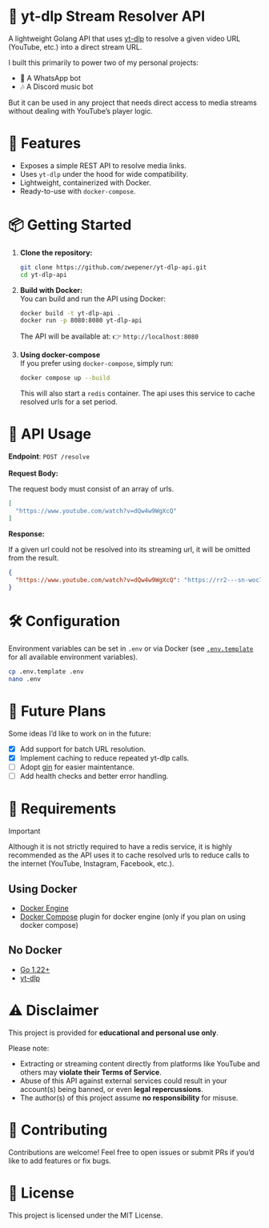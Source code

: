 # 🎵 yt-dlp Stream Resolver API

A lightweight Golang API that uses [yt-dlp](https://github.com/yt-dlp/yt-dlp) to resolve a given video URL (YouTube, etc.) into a direct stream URL.

I built this primarily to power two of my personal projects:

* 📱 A WhatsApp bot
* 🎶 A Discord music bot

But it can be used in any project that needs direct access to media streams without dealing with YouTube’s player logic.

# 🚀 Features

* Exposes a simple REST API to resolve media links.
* Uses `yt-dlp` under the hood for wide compatibility.
* Lightweight, containerized with Docker.
* Ready-to-use with `docker-compose`.

# 📦 Getting Started

1. **Clone the repository:**
    ```bash
    git clone https://github.com/zwepener/yt-dlp-api.git
    cd yt-dlp-api
    ```

2. **Build with Docker:**<br/>
You can build and run the API using Docker:
    ```bash
    docker build -t yt-dlp-api .
    docker run -p 8080:8080 yt-dlp-api
    ```
    The API will be available at: 👉 `http://localhost:8080`

4. **Using docker-compose**<br/>
    If you prefer using `docker-compose`, simply run:
    ```bash
    docker compose up --build
    ```
    This will also start a `redis` container. The api uses this service to cache resolved urls for a set period.

# 🔌 API Usage

**Endpoint**: `POST /resolve`<br/><br/>
**Request Body:**

The request body must consist of an array of urls.

```json
[
  "https://www.youtube.com/watch?v=dQw4w9WgXcQ"
]
```
**Response:**

If a given url could not be resolved into its streaming url, it will be omitted from the result.

```json
{
  "https://www.youtube.com/watch?v=dQw4w9WgXcQ": "https://rr2---sn-woc7kn7y.googlevideo.com/videoplayback?..."
}
```

# 🛠 Configuration

Environment variables can be set in `.env` or via Docker (see [`.env.template`](.env.template) for all available environment variables).
```bash
cp .env.template .env
nano .env
```

# 🔮 Future Plans

Some ideas I’d like to work on in the future:
- [x] Add support for batch URL resolution.
- [x] Implement caching to reduce repeated yt-dlp calls.
- [ ] Adopt [gin](https://gin-gonic.com/) for easier maintentance.
- [ ] Add health checks and better error handling.

# 📜 Requirements

> [!IMPORTANT]
> Although it is not strictly required to have a redis service, it is highly recommended as the API uses it to cache resolved urls to reduce calls to the internet (YouTube, Instagram, Facebook, etc.).

## Using Docker

* [Docker Engine](https://docs.docker.com/engine/install/)
* [Docker Compose](https://docs.docker.com/compose/install/linux/) plugin for docker engine (only if you plan on using docker compose)

## No Docker
* [Go 1.22+](https://go.dev/doc/install)
* [yt-dlp](https://github.com/yt-dlp/yt-dlp)

# ⚠️ Disclaimer

This project is provided for **educational and personal use only**.

Please note:
* Extracting or streaming content directly from platforms like YouTube and others may **violate their Terms of Service**.
* Abuse of this API against external services could result in your account(s) being banned, or even **legal repercussions**.
* The author(s) of this project assume **no responsibility** for misuse.

# 🤝 Contributing
Contributions are welcome! Feel free to open issues or submit PRs if you’d like to add features or fix bugs.

# 📄 License
This project is licensed under the MIT License.
